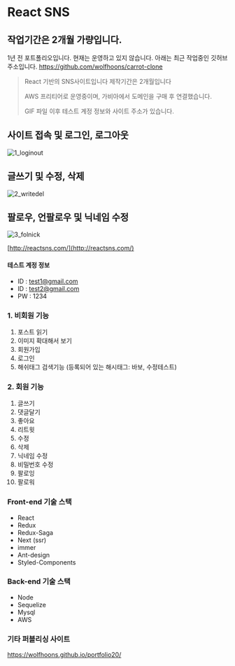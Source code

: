 # React SNS

## 작업기간은 2개월 가량입니다.
1년 전 포트폴리오입니다. 현재는 운영하고 있지 않습니다.
아래는 최근 작업중인 깃허브 주소입니다.
https://github.com/wolfhoons/carrot-clone

> React 기반의 SNS사이트입니다 제작기간은 2개월입니다
>
> AWS 프리티어로 운영중이며, 가비아에서 도메인을 구매 후 연결했습니다.
> 
> GIF 파일 이후 테스트 계정 정보와 사이트 주소가 있습니다.

## 사이트 접속 및 로그인, 로그아웃
![1_loginout](https://user-images.githubusercontent.com/70469853/108300712-2c9e8300-71e4-11eb-8bc5-b31ef713b7a5.gif)

## 글쓰기 및 수정, 삭제
![2_writedel](https://user-images.githubusercontent.com/70469853/108300714-2d371980-71e4-11eb-9d17-6a3214d4ca1c.gif)

## 팔로우, 언팔로우 및 닉네임 수정
![3_folnick](https://user-images.githubusercontent.com/70469853/108300717-2dcfb000-71e4-11eb-9fd7-57469583ff48.gif)

[http://reactsns.com/](http://reactsns.com/)

#### 테스트 계정 정보
* ID : test1@gmail.com
* ID : test2@gmail.com
* PW : 1234

### 1. 비회원 기능
1. 포스트 읽기
2. 이미지 확대해서 보기
3. 회원가입
4. 로그인
5. 해쉬태그 검색기능 (등록되어 있는 해시태그: 바보, 수정테스트)

### 2. 회원 기능
1. 글쓰기
2. 댓글달기
3. 좋아요
4. 리트윗
5. 수정
6. 삭제
7. 닉네임 수정
8. 비밀번호 수정
9. 팔로잉
10. 팔로워

### Front-end 기술 스택
* React
* Redux
* Redux-Saga
* Next (ssr)
* immer 
* Ant-design
* Styled-Components

### Back-end 기술 스택
* Node
* Sequelize
* Mysql
* AWS

### 기타 퍼블리싱 사이트
https://wolfhoons.github.io/portfolio20/
